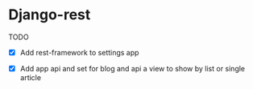 # Django-rest

TODO

-[x] Add rest-framework to settings app
-[x] Add app api and set for blog and api a view to show by list or single article



